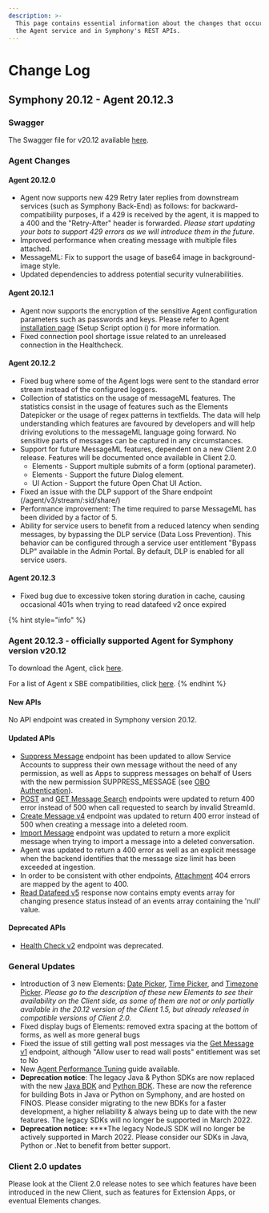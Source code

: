 ```yaml
---
description: >-
  This page contains essential information about the changes that occurred in
  the Agent service and in Symphony's REST APIs.
---
```


# Change Log

## **Symphony 20.12 - Agent 20.12.3**

### Swagger

The Swagger file for v20.12 available [here](%20https://github.com/symphonyoss/symphony-api-spec/tree/20.12).

### Agent Changes

#### Agent 20.12.0

* Agent now supports new 429 Retry later replies from downstream services \(such as Symphony Back-End\) as follows: for backward-compatibility purposes, if a 429 is received by the agent, it is mapped to a 400 and the "Retry-After" header is forwarded. _Please start updating your bots to support 429 errors as we will introduce them in the future._
* Improved performance when creating message with multiple files attached.
* MessageML: Fix to support the usage of base64 image in background-image style.
* Updated dependencies to address potential security vulnerabilities.

#### Agent 20.12.1

* Agent now supports the encryption of the sensitive Agent configuration parameters such as passwords and keys. Please refer to Agent [installation page](https://docs.developers.symphony.com/v/v20.12/admin-guide/agent-guide/agent-2.x-and-above-installation#overview-of-the-setup-script) \(Setup Script option i\) for more information. 
* Fixed connection pool shortage issue related to an unreleased connection in the Healthcheck.

#### Agent 20.12.2

* Fixed bug where some of the Agent logs were sent to the standard error stream instead of the configured loggers.
* Collection of statistics on the usage of messageML features. The statistics consist in the usage of features such as the Elements Datepicker or the usage of regex patterns in  textfields. The data will help understanding which features are favoured by developers and will help driving evolutions to the messageML language going forward. No sensitive parts of messages can be captured in any circumstances.
* Support for future MessageML features, dependent on a new Client 2.0 release. Features will be documented once available in Client 2.0.
  * Elements - Support multiple submits of a form \(optional parameter\).
  * Elements - Support the future Dialog element. 
  * UI Action - Support the future Open Chat UI Action.
* Fixed an issue with the DLP support of the Share endpoint \(/agent/v3/stream/:sid/share/\)
* Performance improvement: The time required to parse MessageML has been divided by a factor of 5.
* Ability for service users to benefit from a reduced latency when sending messages, by bypassing the DLP service \(Data Loss Prevention\). This behavior can be configured through a service user entitlement "Bypass DLP" available in the Admin Portal. By default, DLP is enabled for all service users.

#### Agent 20.12.3

* Fixed bug due to excessive token storing duration in cache, causing occasional 401s when trying to read datafeed v2 once expired

{% hint style="info" %}
### Agent 20.12.3 - officially supported Agent for Symphony version v20.12

To download the Agent, click [here](%20https://storage.googleapis.com/sym-platform/developers/rest-api/agent-20.12.3.zip).

For a list of Agent x SBE compatibilities, click [here](agent-guide/sbe-x-agent-compatibility-matrix.md).
{% endhint %}

#### **New APIs**

No API endpoint was created in Symphony version 20.12.

#### **Updated APIs**

* [Suppress Message](https://developers.symphony.com/restapi/v20.12/reference#suppress-message) endpoint has been updated to allow Service Accounts to suppress their own message without the need of any permission, as well as Apps to suppress messages on behalf of Users with the new permission SUPPRESS\_MESSAGE \(see [OBO Authentication](../building-extension-applications-on-symphony/app-authentication/obo-authentication.md)\).
* [POST](https://developers.symphony.com/restapi/v20.12/reference#message-search-post) and [GET Message Search](https://developers.symphony.com/restapi/v20.12/reference#message-search-get) endpoints were updated to return 400 error instead of 500 when call requested to search by invalid StreamId.
* [Create Message v4](https://developers.symphony.com/restapi/v20.12/reference#create-message-v4) endpoint was updated to return 400 error instead of 500 when creating a message into a deleted room.
* [Import Message](https://developers.symphony.com/restapi/v20.12/reference#import-message-v4) endpoint was updated to return a more explicit message when trying to import a message into a deleted conversation.
* Agent was updated to return a 400 error as well as an explicit message when the backend identifies that the message size limit has been exceeded at ingestion.
* In order to be consistent with other endpoints, [Attachment](https://developers.symphony.com/restapi/v20.12/reference#attachment) 404 errors are mapped by the agent to 400.
* [Read Datafeed v5](https://developers.symphony.com/restapi/v20.12/reference#read-datafeed-v5) response now contains empty events array for changing presence status instead of an events array containing the 'null' value.

#### **Deprecated APIs**

* [Health Check v2](https://developers.symphony.com/restapi/v20.12/reference#health-check-v2) endpoint was deprecated.

### **General Updates**

* Introduction of 3 new Elements: [Date Picker](../building-bots-on-symphony/symphony-elements/available-elements/date-picker.md), [Time Picker](../building-bots-on-symphony/symphony-elements/available-elements/time-picker.md), and [Timezone Picker](../building-bots-on-symphony/symphony-elements/available-elements/timezone-picker.md). _Please go to the description of these new Elements to see their availability on the Client side, as some of them are not or only partially available in the 20.12 version of the Client 1.5, but already released in compatible versions of Client 2.0._
* Fixed display bugs of Elements: removed extra spacing at the bottom of forms, as well as more general bugs
* Fixed the issue of still getting wall post messages via the [Get Message v1](https://developers.symphony.com/restapi/v20.12/reference#get-message-v1) endpoint, although "Allow user to read wall posts" entitlement was set to No
* New [Agent Performance Tuning](agent-guide/agent-performance-tuning.md) guide available.
* **Deprecation notice**: The legacy Java & Python SDKs are now replaced with the new [Java BDK](https://github.com/finos/symphony-bdk-java) and [Python BDK](https://github.com/finos/symphony-bdk-python). These are now the reference for building Bots in Java or Python on Symphony, and are hosted on FINOS. Please consider migrating to the new BDKs for a faster development, a higher reliability & always being up to date with the new features. The legacy SDKs will no longer be supported in March 2022.
* **Deprecation notice:**  ****The legacy NodeJS SDK will no longer be actively supported in March 2022. Please consider our SDKs in Java, Python or .Net to benefit from better support.

### Client 2.0 updates

Please look at the Client 2.0 release notes to see which features have been introduced in the new Client, such as features for Extension Apps, or eventual Elements changes.

